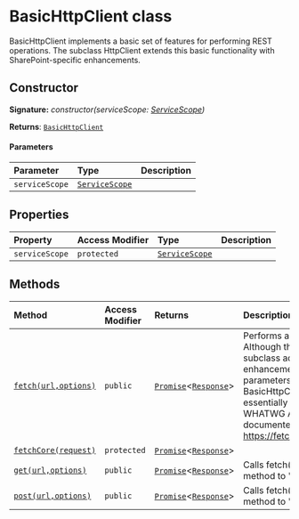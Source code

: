 # BasicHttpClient class





BasicHttpClient implements a basic set of features for performing REST operations. 
The subclass HttpClient extends this basic functionality with SharePoint-specific 
enhancements.


## Constructor


**Signature:** _constructor(serviceScope: [ServiceScope](../sp-client-base/servicescope.md))_

**Returns**: [`BasicHttpClient`](../sp-client-base/basichttpclient.md)



#### Parameters


| Parameter	   | Type    | Description |
|:-------------|:---------------|:------------|
| `serviceScope`    | [`ServiceScope`](../sp-client-base/servicescope.md) |  |


## Properties

| Property	   | Access Modifier | Type	| Description|
|:-------------|:----|:-------|:-----------|
|`serviceScope`     | `protected` | [`ServiceScope`](../sp-client-base/servicescope.md) |  |




## Methods

| Method	   | Access Modifier | Returns	| Description|
|:-------------|:----|:-------|:-----------|
|[`fetch(url,options)`](fetch-zvba9.md)     | `public` | [`Promise`](../es6-promise/promise.md)<[`Response`](../whatwg-fetch/response.md)> | Performs a REST service call. Although the HttpClient subclass adds  additional enhancements, the parameters and semantics for BasicHttpClient.fetch()  are essentially the same as the WHATWG API standard that is documented here:  https://fetch.spec.whatwg.org/ |
|[`fetchCore(request)`](fetchcore-kyzk9.md)     | `protected` | [`Promise`](../es6-promise/promise.md)<[`Response`](../whatwg-fetch/response.md)> |  |
|[`get(url,options)`](get-wqvw9.md)     | `public` | [`Promise`](../es6-promise/promise.md)<[`Response`](../whatwg-fetch/response.md)> | Calls fetch(),but sets the method to 'GET'. |
|[`post(url,options)`](post-qzwc9.md)     | `public` | [`Promise`](../es6-promise/promise.md)<[`Response`](../whatwg-fetch/response.md)> | Calls fetch(),but sets the method to 'POST'. |




